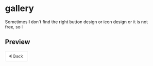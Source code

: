 # gallery
Sometimes I don't find the right button design or icon design or it is not free, so I 

## Preview
![Back](https://github.com/bchmnn/gallery/blob/master/back.png)
